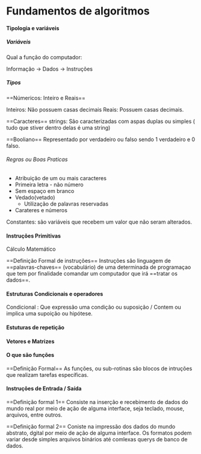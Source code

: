 # Fundamentos de algoritmos

#### Tipologia e variáveis
##### Variáveis
Qual a função do computador:

Informação → Dados → Instruções

##### Tipos
==Númericos: Inteiro e Reais==

Inteiros: Não possuem casas decimais
Reais: Possuem casas decimais.

==Caracteres==
strings: São caracterizadas com aspas duplas ou simples ( tudo que stiver dentro  delas é uma string)

==Booliano==
Representado por verdadeiro ou falso sendo 1 verdadeiro e 0 falso.


###### Regras ou Boas Praticas
- Atribuição de um ou mais caracteres
- Primeira letra - não número
- Sem espaço em branco
- Vedado(vetado)
	- Utilização de palavras reservadas
- Carateres e números

Constantes: são variáveis que recebem um valor que não seram alterados.

#### Instruções Primitivas
Cálculo Matemático

==Definição Formal de instruções==
Instruções são linguagem de ==palavras-chaves== (vocabulário) de uma determinada de programaçao que tem por finalidade comandar um computador que irá ==tratar os dados==.

#### Estruturas Condicionais e operadores
Condicional :  Que expressão uma condição ou suposição / Contem ou implica uma supoição ou hipótese.
#### Estuturas de repetição

#### Vetores e Matrizes

#### O que são funções
==Definição Formal==
As funções, ou sub-rotinas são blocos de intruções que realizam tarefas específicas.


#### Instruções de Entrada / Saída
==Definição formal 1==
Consiste na inserção e recebimento de dados do mundo real por meio de ação de alguma interface, seja teclado, mouse, arquivos, entre outros.

==Definição formal 2==
Coniste na impressão dos dados do mundo abstrato, dgital por meio de ação de alguma interface.
Os formatos podem variar desde simples arquivos binários até comlexas querys de banco de dados.
